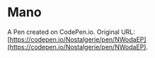 # Mano

A Pen created on CodePen.io. Original URL: [https://codepen.io/Nostalgerie/pen/NWodaEP](https://codepen.io/Nostalgerie/pen/NWodaEP).

